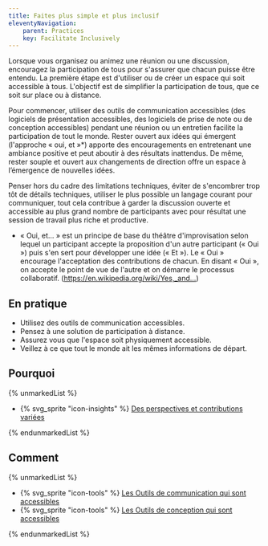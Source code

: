 ```yaml
---
title: Faites plus simple et plus inclusif
eleventyNavigation:
    parent: Practices
    key: Facilitate Inclusively
---
```


Lorsque vous organisez ou animez une réunion ou une discussion, encouragez la participation de tous pour s'assurer que
chacun puisse être entendu. La première étape est d'utiliser ou de créer un espace qui soit accessible à tous.
L'objectif est de simplifier la participation de tous, que ce soit sur place ou à distance.

Pour commencer, utiliser des outils de communication accessibles (des logiciels de présentation accessibles, des
logiciels de prise de note ou de conception accessibles) pendant une réunion ou un entretien facilite la participation
de tout le monde. Rester ouvert aux idées qui émergent (l'approche « oui, et »*) apporte des encouragements en
entretenant une ambiance positive et peut aboutir à des résultats inattendus. De même, rester souple et ouvert aux
changements de direction offre un espace à l’émergence de nouvelles idées.

Penser hors du cadre des limitations techniques, éviter de s'encombrer trop tôt de détails techniques, utiliser le plus
possible un langage courant pour communiquer, tout cela contribue à garder la discussion ouverte et accessible au plus
grand nombre de participants avec pour résultat une session de travail plus riche et productive.

* « Oui, et... » est un principe de base du théâtre d'improvisation selon lequel un participant accepte la proposition
d'un autre participant (« Oui »)  puis s'en sert pour développer une idée (« Et »). Le « Oui » encourage l'acceptation
des contributions de chacun. En disant « Oui », on accepte le point de vue de l'autre et on démarre le processus
collaboratif. (<https://en.wikipedia.org/wiki/Yes,_and...>)

## En pratique

* Utilisez des outils de communication accessibles.
* Pensez à une solution de participation à distance.
* Assurez vous que l'espace soit physiquement accessible.
* Veillez à ce que tout le monde ait les mêmes informations de départ.

## Pourquoi

{% unmarkedList %}

* {% svg_sprite "icon-insights" %} [Des perspectives et contributions variées](../../perspectives/des-perspectives-et-contributions-variees/)

{% endunmarkedList %}

## Comment

{% unmarkedList %}

* {% svg_sprite "icon-tools" %} [Les Outils de communication qui sont accessibles](../../outils/les-outils-de-communication-qui-sont-accessibles/)
* {% svg_sprite "icon-tools" %} [Les Outils de conception qui sont accessibles](../../outils/les-outils-de-conception-qui-sont-accessibles/)

{% endunmarkedList %}
